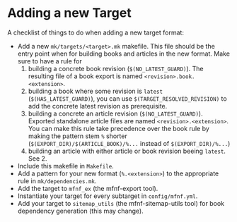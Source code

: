 Adding a new Target
===================

A checklist of things to do when adding a new target format:

* Add a new `mk/targets/<target>.mk` makefile. This file should be the entry point when for building books and articles in the new format. Make sure to have a rule for
    1. building a concrete book revision (`$(NO_LATEST_GUARD)`). The resulting file of a book export is named `<revision>.book.<extension>`.
    2. building a book where some revision is `latest` (`$(HAS_LATEST_GUARD)`), you can use `$(TARGET_RESOLVED_REVISION)` to add the concrete latest revision as prerequisite.
    3. building a concrete an article revision (`$(NO_LATEST_GUARD)`). Exported standalone article files are named `<revision>.<extension>`. You can make this rule take precedence over the book rule by making the pattern stem `%` shorter (`$(EXPORT_DIR)/$(ARTICLE_BOOK)/%...` instead of `$(EXPORT_DIR)/%...`)
    4. building an article with either article or book revision beeing `latest`. See 2.
* Include this makefile in `Makefile`.
* Add a pattern for your new format (`%.<extension>`) to the appropriate rule in `mk/dependencies.mk`.
* Add the target to `mfnf_ex` (the mfnf-export tool).
* Instantiate your target for every subtarget in `config/mfnf.yml`.
* Add your target to `sitemap_utils` (the mfnf-sitemap-utils tool) for book dependency generation (this may change).
